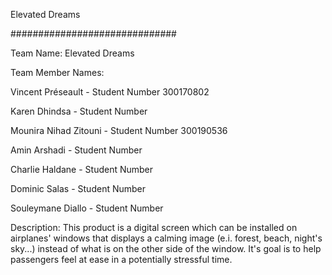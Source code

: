 Elevated Dreams

##############################

Team Name: Elevated Dreams

Team Member Names:

Vincent Préseault - Student Number 300170802

Karen Dhindsa - Student Number

Mounira Nihad Zitouni - Student Number 300190536

Amin Arshadi - Student Number

Charlie Haldane - Student Number

Dominic Salas - Student Number

Souleymane Diallo - Student Number

Description:
This product is a digital screen which can be installed on airplanes' windows that displays a calming image (e.i. forest, beach, night's sky...) instead of what is on the other side of the window. It's goal is to help passengers feel at ease in a potentially stressful time. 